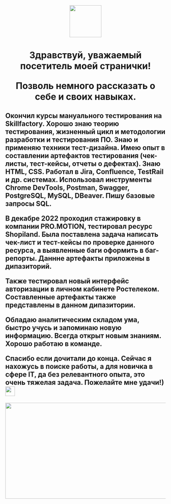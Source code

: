 <div id="header" align="center">
  <img src="https://media.giphy.com/media/M9gbBd9nbDrOTu1Mqx/giphy.gif" width="100"/>
</div>
<h1 align="center"> 
  Здравствуй, уважаемый посетитель моей странички! 
  
  Позволь немного рассказать о себе и своих навыках. </h1>
<h2 align="left"   

  Окончил курсы мануального тестирования на Skillfactory. Хорошо знаю теорию тестирования, жизненный цикл и методологии разработки и тестирования ПО. Знаю и применяю техники тест-дизайна. Имею опыт в составлении артефактов тестирования (чек-листы, тест-кейсы, отчеты о дефектах). Знаю HTML, CSS. Работал в Jira, Confluence, TestRail и др. системах. Использовал инструменты Chrome DevTools, Postman, Swagger, PostgreSQL, MySQL, DBeaver. Пишу базовые запросы SQL. 
  
  В декабре 2022 проходил стажировку в компании PRO.MOTION, тестировал ресурс Shopiland. Была поставлена задача написать чек-лист и тест-кейсы по проверке данного ресурса, а выявленные баги оформить в баг-репорты. Даннне артефакты приложены в дипазиторий.
  
  Также тестировал новый интерфейс авторизации в личном кабинете Ростелеком. Составленные артефакты также представлены в данном дипазитории. 
 
 Обладаю аналитическим складом ума, быстро учусь и запоминаю новую информацию. Всегда открыт новым знаниям. Хорошо работаю в команде. 
  
  Спасибо если дочитали до конца. Сейчас я нахожусь в поиске работы, а для новичка в сфере IT, да без релевантного опыта, это очень тяжелая задача. Пожелайте мне удачи!) 
  <img src="https://media.giphy.com/media/hvRJCLFzcasrR4ia7z/giphy.gif" width="30px"/>
</h2>
<div align="center">
  <img src="https://media.giphy.com/media/dWesBcTLavkZuG35MI/giphy.gif" width="600" height="300"/>
</div>
